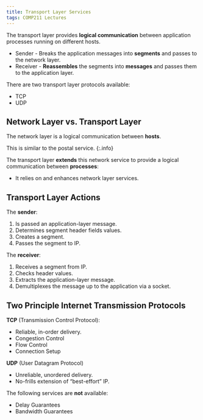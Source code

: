 ```yaml
---
title: Transport Layer Services
tags: COMP211 Lectures
---
```

The transport layer provides **logical communication** between application processes running on different hosts.

* Sender - Breaks the application messages into **segments** and passes to the network layer.
* Receiver - **Reassembles** the segments into **messages** and passes them to the application layer.

There are two transport layer protocols available:

* TCP
* UDP

## Network Layer vs. Transport Layer
The network layer is a logical communication between **hosts**. 

This is similar to the postal service.
{:.info}

The transport layer **extends** this network service to provide a logical communication between **processes**:

* It relies on and enhances network layer services.

## Transport Layer Actions
The **sender**:

1. Is passed an application-layer message.
1. Determines segment header fields values.
1. Creates a segment.
1. Passes the segment to IP.

The **receiver**:

1. Receives a segment from IP.
1. Checks header values.
1. Extracts the application-layer message.
1. Demultiplexes the message up to the application via a socket.

## Two Principle Internet Transmission Protocols

**TCP** (Transmission Control Protocol):

* Reliable, in-order delivery.
* Congestion Control
* Flow Control
* Connection Setup

**UDP** (User Datagram Protocol)

* Unreliable, unordered delivery.
* No-frills extension of “best-effort” IP.

The following services are **not** available:

* Delay Guarantees
* Bandwidth Guarantees